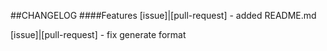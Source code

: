 ##CHANGELOG
####Features
[issue]|[pull-request] - added README.md

[issue]|[pull-request] - fix generate format

